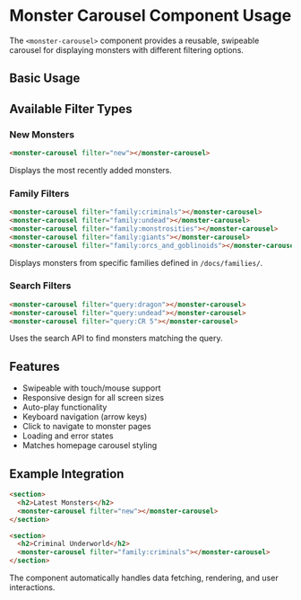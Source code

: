 # Monster Carousel Component Usage

The `<monster-carousel>` component provides a reusable, swipeable carousel for displaying monsters with different filtering options.

## Basic Usage

<!-- Show newest monsters -->
<monster-carousel filter="new"></monster-carousel>

<!-- Show monsters from a specific family -->
<monster-carousel filter="family:criminals"></monster-carousel>

<!-- Show search results -->
<monster-carousel filter="query:giant"></monster-carousel>

## Available Filter Types

### New Monsters
```html
<monster-carousel filter="new"></monster-carousel>
```
Displays the most recently added monsters.

### Family Filters
```html
<monster-carousel filter="family:criminals"></monster-carousel>
<monster-carousel filter="family:undead"></monster-carousel>
<monster-carousel filter="family:monstrosities"></monster-carousel>
<monster-carousel filter="family:giants"></monster-carousel>
<monster-carousel filter="family:orcs_and_goblinoids"></monster-carousel>
```
Displays monsters from specific families defined in `/docs/families/`.

### Search Filters  
```html
<monster-carousel filter="query:dragon"></monster-carousel>
<monster-carousel filter="query:undead"></monster-carousel>
<monster-carousel filter="query:CR 5"></monster-carousel>
```
Uses the search API to find monsters matching the query.

## Features

- Swipeable with touch/mouse support
- Responsive design for all screen sizes  
- Auto-play functionality
- Keyboard navigation (arrow keys)
- Click to navigate to monster pages
- Loading and error states
- Matches homepage carousel styling

## Example Integration

```html
<section>
  <h2>Latest Monsters</h2>
  <monster-carousel filter="new"></monster-carousel>
</section>

<section>  
  <h2>Criminal Underworld</h2>
  <monster-carousel filter="family:criminals"></monster-carousel>
</section>
```

The component automatically handles data fetching, rendering, and user interactions.